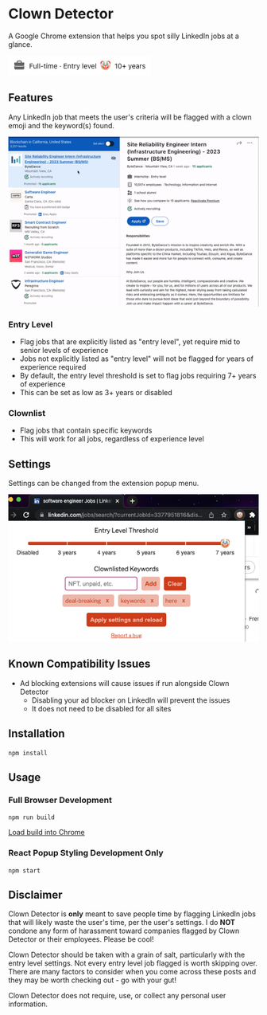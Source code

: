 # Clown Detector
A Google Chrome extension that helps you spot silly LinkedIn jobs at a glance.

![](https://github.com/DominicMonares/clown-detector/blob/main/demo/top_card.png)

## Features
Any LinkedIn job that meets the user's criteria will be flagged with a clown emoji and the keyword(s) found.

![](https://github.com/DominicMonares/clown-detector/blob/main/demo/browse.gif)

### Entry Level
- Flag jobs that are explicitly listed as "entry level", yet require mid to senior levels of experience
- Jobs not explicitly listed as "entry level" will not be flagged for years of experience required
- By default, the entry level threshold is set to flag jobs requiring 7+ years of experience
- This can be set as low as 3+ years or disabled

### Clownlist
- Flag jobs that contain specific keywords
- This will work for all jobs, regardless of experience level

## Settings
Settings can be changed from the extension popup menu.

![](https://github.com/DominicMonares/clown-detector/blob/main/demo/settings.png)

## Known Compatibility Issues
- Ad blocking extensions will cause issues if run alongside Clown Detector
  - Disabling your ad blocker on LinkedIn will prevent the issues
  - It does not need to be disabled for all sites

## Installation
```
npm install
```

## Usage
### Full Browser Development
```
npm run build
```
[Load build into Chrome](https://developer.chrome.com/docs/extensions/mv3/getstarted/development-basics/#load-unpacked)

### React Popup Styling Development Only
```
npm start
```

## Disclaimer
Clown Detector is **only** meant to save people time by flagging LinkedIn jobs that will likely waste the user's time, per the user's settings. I do **NOT** condone any form of harassment toward companies flagged by Clown Detector or their employees. Please be cool!

Clown Detector should be taken with a grain of salt, particularly with the entry level settings. Not every entry level job flagged is worth skipping over. There are many factors to consider when you come across these posts and they may be worth checking out - go with your gut!

Clown Detector does not require, use, or collect any personal user information.
